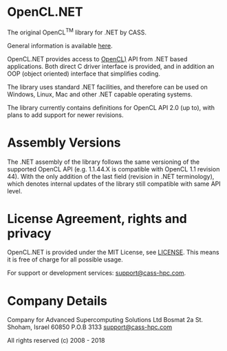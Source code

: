 # OpenCL.NET
The original OpenCL<sup>TM</sup> library for .NET by CASS.

General information is available [here](http://www.cass-hpc.com/solutions/libraries/opencl-net).

OpenCL.NET provides access to [OpenCL)](http://www.khronos.org/opencl) API from .NET based applications.
Both direct C driver interface is provided, and in addition an OOP (object 
oriented) interface that simplifies coding.

The library uses standard .NET facilities, and therefore can be used on 
Windows, Linux, Mac and other .NET capable operating systems.

The library currently contains definitions for OpenCL API 2.0 (up to), with 
plans to add support for newer revisions.

# Assembly Versions
The .NET assembly of the library follows the same versioning of the supported 
OpenCL API (e.g. 1.1.44.X is compatible with OpenCL 1.1 revision 44).
With the only addition of the last field (revision in .NET terminology), which
denotes internal updates of the library still compatible with same API level.

# License Agreement, rights and privacy
OpenCL.NET is provided under the MIT License, see [LICENSE](LICENSE).
This means it is free of charge for all possible usage.

For support or development services: support@cass-hpc.com.

# Company Details
Company for Advanced Supercomputing Solutions Ltd
Bosmat 2a St.
Shoham, Israel 60850
P.O.B 3133
support@cass-hpc.com

All rights reserved (c) 2008 - 2018